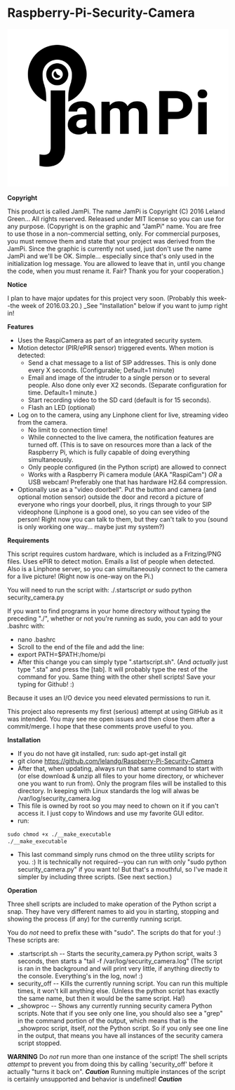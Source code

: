 # Raspberry-Pi-Security-Camera
![](jampi.png)

**Copyright**

This product is called JamPi. The name JamPi is
Copyright (C) 2016 Leland Green... All rights reserved. 
Released under MIT license so you can use for any purpose.
(Copyright is on the graphic and "JamPi" name. You are free to use those in a non-commercial setting, only. For commercial purposes, you must remove them and state that your project was derived from the JamPi. Since the graphic is currently not used, just don't use the name JamPi and we'll be OK. Simple... especially since that's only used in the initialization log message. You are allowed to leave that in, until you change the code, when you must rename it. Fair? Thank you for your cooperation.)

**Notice**

I plan to have major updates for this project very soon. (Probably this week--the week of 2016.03.20.)
_See "Installation" below if you want to jump right in!

**Features**
* Uses the RaspiCamera as part of an integrated security system.
* Motion detector (PIR/ePIR sensor) triggered events. When motion is detected: 
  * Send a chat message to a list of SIP addresses. This is only done every X seconds. (Configurable; Default=1 minute)
  * Email and image of the intruder to a single person or to several people. Also done only ever X2 seconds. (Separate configuration for time. Default=1 minute.)
  * Start recording video to the SD card (default is for 15 seconds).
  * Flash an LED (optional)
* Log on to the camera, using any Linphone client for live, streaming video from the camera. 
  * No limit to connection time! 
  * While connected to the live camera, the notification features are turned off. (This is to save on resources more than a lack of the Raspberry Pi, which is fully capable of doing everything simultaneously. 
  * Only people configured (in the Python script) are allowed to connect
  * Works with a Raspberry Pi camera module (AKA "RaspiCam") *OR* a USB webcam! Preferably one that has hardware H2.64 compression.
* Optionally use as a "video doorbell". Put the button and camera (and optional motion sensor) outside the door and record a picture of everyone who rings your doorbell, plus, it rings through to your SIP videophone (Linphone is a good one), so you can see video of the person! Right now you can talk to them, but they can't talk to you (sound is only working one way... maybe just my system?)
  

**Requirements**

This script requires custom hardware, which is included as a Fritzing/PNG files. Uses ePIR to detect motion. Emails a list of people when detected. Also is a Linphone server, so you can simultaneously connect to the camera for a live picture! (Right now is one-way on the Pi.)

You will need to run the script with:
./.startscript
*or*
sudo python security_camera.py

If you want to find programs in your home directory without typing the preceding "./", whether or not you're running as sudo, you can add to your .bashrc with:
* nano .bashrc
*  Scroll to the end of the file and add the line:
*   export PATH=$PATH:/home/pi
* After this change you can simply type ".startscript.sh". (And *actually* just type ".sta" and press the [tab]. It will probably type the rest of the command for you. Same thing with the other shell scripts! Save your typing for Github! :)

Because it uses an I/O device you need elevated permissions to run it. 

This project also represents my first (serious) attempt at using GitHub as it was intended. You may see me open issues and then close them after a commit/merge. I hope that these comments prove useful to you.

**Installation**
* If you do not have git installed, run:
    sudo apt-get install git
* git clone https://github.com/lelandg/Raspberry-Pi-Security-Camera
* After that, when updating, always run that same command to start with (or else download & unzip all files to your home directory, or whichever one you want to run from). Only the program files will be installed to this directory. In keeping with Linux standards the log will alwas be /var/log/security_camera.log
*  This file is owned by root so you may need to chown on it if you can't access it. I just copy to Windows and use my favorite GUI editor.
* run:
```
sudo chmod +x ./__make_executable
./__make_executable
```

* This last command simply runs chmod on the three utility scripts for you. :) It is technically not required--you can run with only "sudo python security_camera.py" if you want to! But that's a mouthful, so I've made it simpler by including three scripts. (See next section.)

**Operation** 

Three shell scripts are included to make operation of the Python script a snap. They have very different names to aid you in starting, stopping and showing the process (if any) for the currently running script. 

You do *not* need to prefix these with "sudo". The scripts do that for you! :) These scripts are:
* .startscript.sh -- Starts the security_camera.py Python script, waits 3 seconds, then starts a "tail -f /var/log/security_camera.log" (The script is ran in the background and will print very little, if anything directly to the console. Everything's in the log, now! :)
* security_off -- Kills the currently running script. You can run this multiple times, it won't kill anything else. (Unless the python script has exactly the same name, but then it would be the same script. Ha!)
* _showproc -- Shows any currently running security camera Python scripts. Note that if you see only one line, you should also see a "grep" in the command portion of the output, which means that is the _showproc script, itself, *not* the Python script. So if you only see one line in the output, that means you have all instances of the security camera script stopped.

**WARNING** Do *not* run more than one instance of the script! The shell scripts *attempt* to prevent you from doing this by calling 'security_off' before it actually "turns it back on". ***Caution*** Running multiple instances of the script is certainly unsupported and behavior is undefined! ***Caution***
